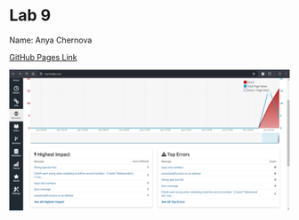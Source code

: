 # Lab 9

Name: Anya Chernova

[GitHub Pages Link](https://ascher176.github.io/Lab9_Starter/)

![image](screenshot.png)